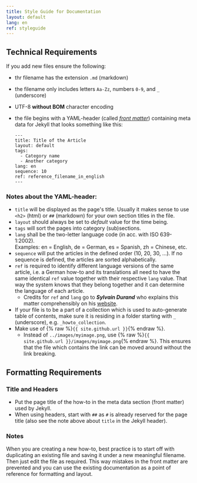 ```yaml
---
title: Style Guide for Documentation
layout: default
lang: en
ref: styleguide
---
```


## Technical Requirements
If you add new files ensure the following:
- thr filename has the extension `.md` (markdown)
- the filename only includes letters `Aa-Zz`, numbers `0-9`, and `_` (underscore)
- UTF-8 **without BOM** character encoding
- the file begins with a YAML-header (called <a href="https://jekyllrb.com/docs/front-matter/" title="YAML front matter | jekyllrb.com" target="blank"><em>front matter</em></a>) containing meta data for Jekyll that looks something like this:

  ```
  ---
  title: Title of the Article
  layout: default
  tags:
    - Category name
    - Another category
  lang: en
  sequence: 10
  ref: reference_filename_in_english
  ---
  ```

### Notes about the YAML-header:
  - `title` will be displayed as the page's title. Usually it makes sense to use `<h2>` (html) or `##` (markdown) for your own section titles in the file.
  - `layout` should always be set to *default* value for the time being.
  - `tags` will sort the pages into category (sub)sections.
  - `lang` shall be the two-letter language code (in acc. with ISO 639-1:2002).<br>Examples: en = English, de = German, es = Spanish, zh = Chinese, etc.
  - `sequence` will put the articles in the defined order (10, 20, 30, ...). If no sequence is defined, the articles are sorted alphabetically.
  - `ref` is required to identify different language versions of the same article, i.e. a German how-to and its translations all need to have the same identical `ref` value together with their respective `lang` value. That way the system knows that they belong together and it can determine the language of each article.
    - Credits for `ref` and `lang` go to ***Sylvain Durand*** who explains this matter comprehensibly on his <a href="https://www.sylvaindurand.org/making-jekyll-multilingual/" title="Making Jekyll multilingual | sylvaindurand.org" target="blank">website</a>.
  - If your file is to be a part of a collection which is used to auto-generate table of contents, make sure it is residing in a folder starting with `_` (underscore), e.g. `_howto_collection`.
  - Make use of {% raw %}`{{ site.github.url }}`{% endraw %}.
    - Instead of `../images/myimage.png`, use {% raw %}`{{ site.github.url }}/images/myimage.png`{% endraw %}. This ensures that the file which contains the link can be moved around without the link breaking.

## Formatting Requirements

### Title and Headers
- Put the page title of the how-to in the meta data section (front matter) used by Jekyll.
- When using headers, start with `##` as `#` is already reserved for the page title (also see the note above about `title` in the Jekyll header).

### Notes
When you are creating a new how-to, best practice is to start off with duplicating an existing file and saving it under a new meaningful filename. Then just edit the file as required. This way mistakes in the front matter are prevented and you can use the existing documentation as a point of reference for formatting and layout.
